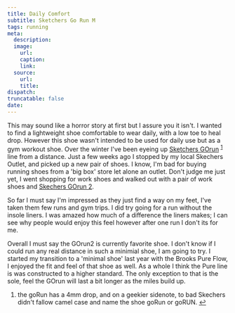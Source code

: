 ```yaml
---
title: Daily Comfort
subtitle: Sketchers Go Run M
tags: running
meta:
  description:
  image:
    url:
    caption:
    link:
  source:
    url:
    title:
dispatch:
truncatable: false
date:
---
```


This may sound like a horror story at first but I assure you it isn't. I wanted to find a lightweight shoe comfortable to wear daily, with a low toe to heal drop. However this shoe wasn't intended to be used for daily use but as a gym workout shoe. Over the winter I've been eyeing up [Sketchers GOrun][goRunInfo]
<sup id="fn1r-2013-06-06">[1]</sup> line from a distance. Just a few weeks ago I stopped by my local Skechers Outlet, and picked up a new pair of shoes. I know, I'm bad for buying running shoes from a 'big box' store let alone an outlet. Don't judge me just yet, I went shopping for work shoes and walked out with a pair of work shoes and [Skechers GOrun 2][goRun].

So far I must say I'm impressed as they just find a way on my feet, I've taken them few runs and gym trips. I did try going for a run without the insole liners. I was amazed how much of a difference the liners makes; I can see why people would enjoy this feel however after one run I don't its for me.

Overall I must say the GOrun2 is currently favorite shoe. I don't know if I could run any real distance in such a minimial shoe, I am going to try. I started my transition to a 'minimal shoe' last year with the Brooks Pure Flow, I enjoyed the fit and feel of that shoe as well. As a whole I think the Pure line is was constructed to a higher standard. The only exception to that is the sole, feel the GOrun will last a bit longer as the miles build up.

[goRun]: http://skechersperformance.com/running/mens#/53555-gorun2
[goRunInfo]: http://www.skechers.com/info/gorun2

<div class="footnotes">
<ol>
  <li id='fn1-2013-06-06'>
   <p>the goRun has a 4mm drop, and on a geekier sidenote, to bad Skechers didn't fallow camel case and name the shoe goRun or goRUN.
  <a href="#fn1r-2013-06-06">&#x21A9;&#xFE0E;</a></p></li>
</ol>
</div>

[1]: #fn1-2013-06-06


